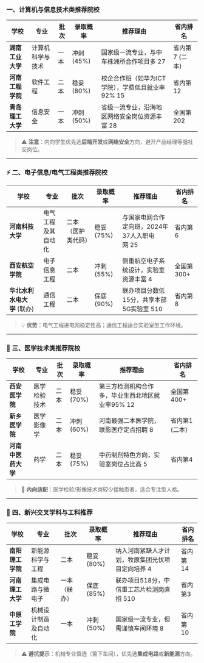 ### **一、计算机与信息技术类推荐院校**

|**学校**|**专业**|**批次**|**录取概率**|**推荐理由**|**省内排名**|
|---|---|---|---|---|---|
|**湖南工业大学**|计算机科学与技术|一本|冲刺 (45%)|国家级一流专业，与中车株洲所合作项目多 27|省内第7 (二本)|
|**河南工程学院**|软件工程|二本|稳妥 (80%)|校企合作班（如华为ICT学院），学费低且就业率92% 15|省内第12|
|**青岛理工大学**|信息安全|一本|冲刺 (50%)|省级一流专业，沿海地区网络安全岗位资源丰富 28|全国第202|

> ⚠️ **注意**：内向学生优先选**后端开发**或**网络安全**方向，避开产品经理等强社交岗位。

---

### ⚡ **二、电子信息/电气工程类推荐院校**

| **学校**            | **专业**    | **批次**    | **录取概率** | **推荐理由**                             | **省内排名** |
| ----------------- | --------- | --------- | -------- | ------------------------------------ | -------- |
| **河南科技大学**        | 电气工程及其自动化 | 二本（医护类代码） | 稳妥 (75%) | 与国家电网合作定向班，2024年37人入职电网 25           | 省内第6     |
| **西安航空学院**        | 电子信息工程    | 二本        | 冲刺 (55%) | 侧重航空电子系统设计，实验室资源丰富 4                 | 全国第300+  |
| **华北水利水电大学** (联办) | 通信工程      | 二本        | 保底 (90%) | 联办项目分数低15分，共享本部5G实验室 510             | 省内第8     |


> 💡 **优势**：电气工程进电网稳定性高；通信工程适合实验室型工作环境。

---

### 🏥 **三、医学技术类推荐院校**

|**学校**|**专业**|**批次**|**录取概率**|**推荐理由**|**省内排名**|
|---|---|---|---|---|---|
|**西安医学院**|医学检验技术|二本|稳妥 (70%)|第三方检测机构合作多，毕业生西北地区就业率95% 12|全国第400+|
|**新乡医学院**|医学影像学|二本|冲刺 (60%)|河南最强二本医学院，联影医疗定点招聘 8|省内第1 (二本)|
|**河南中医药大学**|药学|二本|稳妥 (75%)|中药制剂特色方向，实验室岗位占比高 5|省内第4|

> 🌟 **内向适配**：医学检验/影像技术岗较少接触患者，适合专注型人格。

---

### 🔧 **四、新兴交叉学科与工科推荐**

| **学校**     | **专业**     | **批次** | **录取概率** | **推荐理由**                  | **省内排名** |
| ---------- | ---------- | ------ | -------- | ------------------------- | -------- |
| **南阳理工学院** | 新能源科学与工程   | 二本     | 稳妥 (80%) | 纳入河南紧缺人才计划，牧原集团光伏项目定向培养 4 | 省内第14    |
| **河南理工大学** | 集成电路与微电子   | 一本（联办） | 保底 (85%) | 联办项目518分，中信重工芯片检测岗直招 510  | 省内第3     |
| **中原工学院**  | 机械设计制造及自动化 | 一本     | 冲刺 (50%) | 国家级一流专业，但需谨慎车间环境 8        | 省内第10    |

> ⚠️ **避坑提示**：机械专业慎选（需下车间），优先选**集成电路**或**新能源**方向。